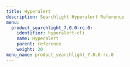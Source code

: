 ```yaml
---
title: Hyperalert
description: Searchlight Hyperalert Reference
menu:
  product_searchlight_7.0.0-rc.0:
    identifier: hyperalert-cli
    name: Hyperalert
    parent: reference
    weight: 20
menu_name: product_searchlight_7.0.0-rc.0
---
```


